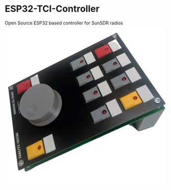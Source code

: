 # ESP32-TCI-Controller
Open Source ESP32 based controller for SunSDR radios
![hw](https://github.com/ok1cdj/ESP32-TCI-Controller/blob/cb13e0bb15287e017e2265228d9ef8fa3e47bc98/HW/img/EPS32-TCI-Controller-1.png)

